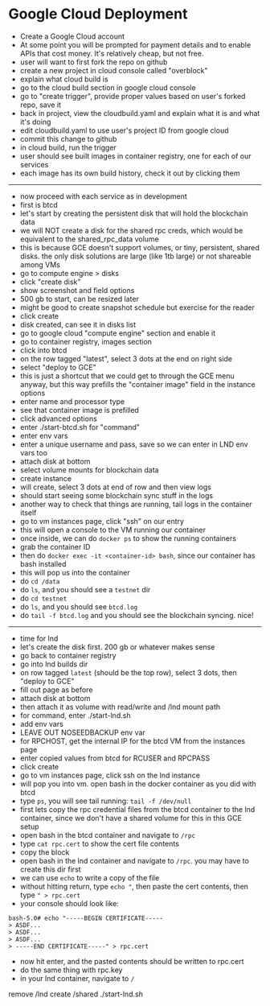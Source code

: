 # Google Cloud Deployment

- Create a Google Cloud account
- At some point you will be prompted for payment details and to enable APIs
  that cost money. It's relatively cheap, but not free.
- user will want to first fork the repo on github
- create a new project in cloud console called "overblock"
- explain what cloud build is
- go to the cloud build section in google cloud console
- go to "create trigger", provide proper values based on user's forked repo,
  save it
- back in project, view the cloudbuild.yaml and explain what it is and what
  it's doing
- edit cloudbuild.yaml to use user's project ID from google cloud
- commit this change to github
- in cloud build, run the trigger
- user should see built images in container registry, one for each
  of our services
- each image has its own build history, check it out by clicking them

---

- now proceed with each service as in development
- first is btcd
- let's start by creating the persistent disk that will hold the blockchain
  data
- we will NOT create a disk for the shared rpc creds, which would be equivalent
  to the shared_rpc_data volume
- this is because GCE doesn't support volumes, or tiny, persistent, shared disks.
  the only disk solutions are large (like 1tb large) or not shareable among VMs
- go to compute engine > disks
- click "create disk"
- show screenshot and field options
- 500 gb to start, can be resized later
- might be good to create snapshot schedule but exercise for the reader
- click create
- disk created, can see it in disks list
- go to google cloud "compute engine" section and enable it
- go to container registry, images section
- click into btcd
- on the row tagged "latest", select 3 dots at the end on right side
- select "deploy to GCE"
- this is just a shortcut that we could get to through the GCE menu anyway,
  but this way prefills the "container image" field in the instance options
- enter name and processor type
- see that container image is prefilled
- click advanced options
- enter ./start-btcd.sh for "command"
- enter env vars
- enter a unique username and pass, save so we can enter in LND env vars too
- attach disk at bottom
- select volume mounts for blockchain data
- create instance
- will create, select 3 dots at end of row and then view logs
- should start seeing some blockchain sync stuff in the logs
- another way to check that things are running, tail logs in the container itself
- go to vm instances page, click "ssh" on our entry
- this will open a console to the VM running our container
- once inside, we can do `docker ps` to show the running containers
- grab the container ID
- then do `docker exec -it <container-id> bash`, since our container has bash installed
- this will pop us into the container
- do `cd /data`
- do `ls`, and you should see a `testnet` dir
- do `cd testnet`
- do `ls`, and you should see `btcd.log`
- do `tail -f btcd.log` and you should see the blockchain syncing. nice!

---

- time for lnd
- let's create the disk first. 200 gb or whatever makes sense
- go back to container registry
- go into lnd builds dir
- on row tagged `latest` (should be the top row), select 3 dots, then "deploy to GCE"
- fill out page as before
- attach disk at bottom
- then attach it as volume with read/write and /lnd mount path
- for command, enter ./start-lnd.sh
- add env vars
- LEAVE OUT NOSEEDBACKUP env var
- for RPCHOST, get the internal IP for the btcd VM from the instances page
- enter copied values from btcd for RCUSER and RPCPASS
- click create
- go to vm instances page, click ssh on the lnd instance
- will pop you into vm. open bash in the docker container as you did with btcd
- type `ps`, you will see tail running: `tail -f /dev/null`
- first lets copy the rpc credential files from the btcd container to the lnd container,
  since we don't have a shared volume for this in this GCE setup
- open bash in the btcd container and navigate to `/rpc`
- type `cat rpc.cert` to show the cert file contents
- copy the block
- open bash in the lnd container and navigate to `/rpc`. you may have to create this dir first
- we can use `echo` to write a copy of the file
- without hitting return, type `echo "`, then paste the cert contents, then type `" > rpc.cert`
- your console should look like:

```shell script
bash-5.0# echo "-----BEGIN CERTIFICATE-----
> ASDF...
> ASDF...
> ASDF...
> -----END CERTIFICATE-----" > rpc.cert
```

- now hit enter, and the pasted contents should be written to rpc.cert
- do the same thing with rpc.key
- in your lnd container, navigate to `/`


remove /lnd
create /shared
./start-lnd.sh